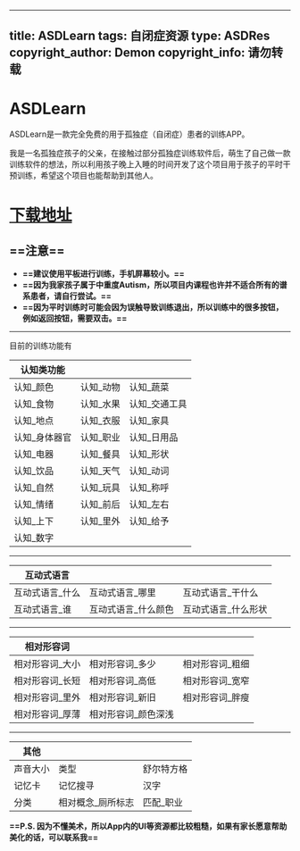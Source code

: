 
---
title: ASDLearn
tags: 自闭症资源
type: ASDRes
copyright_author: Demon 
copyright_info: 请勿转载
---

# ASDLearn

ASDLearn是一款完全免费的用于孤独症（自闭症）患者的训练APP。

我是一名孤独症孩子的父亲，在接触过部分孤独症训练软件后，萌生了自己做一款训练软件的想法，所以利用孩子晚上入睡的时间开发了这个项目用于孩子的平时干预训练，希望这个项目也能帮助到其他人。

# [下载地址](https://www.pgyer.com/6oqwJ18R)

## **==注意==**

* **==建议使用平板进行训练，手机屏幕较小。==**
* **==因为我家孩子属于中重度Autism，所以项目内课程也许并不适合所有的谱系患者，请自行尝试。==**
* **==因为平时训练时可能会因为误触导致训练退出，所以训练中的很多按钮，例如返回按钮，需要双击。==**

***

目前的训练功能有

| 认知类功能    |        |          |
| -------- | ------ | -------- |
| 认知\_颜色   | 认知\_动物 | 认知\_蔬菜   |
| 认知\_食物   | 认知\_水果 | 认知\_交通工具 |
| 认知\_地点   | 认知\_衣服 | 认知\_家具   |
| 认知\_身体器官 | 认知\_职业 | 认知\_日用品  |
| 认知\_电器   | 认知\_餐具 | 认知\_形状   |
| 认知\_饮品   | 认知\_天气 | 认知\_动词   |
| 认知\_自然   | 认知\_玩具 | 认知\_称呼   |
| 认知\_情绪   | 认知\_前后 | 认知\_左右   |
| 认知\_上下   | 认知\_里外 | 认知\_给予   |
| 认知\_数字   |        |          |

***

| 互动式语言     |             |             |
| --------- | ----------- | ----------- |
| 互动式语言\_什么 | 互动式语言\_哪里   | 互动式语言\_干什么  |
| 互动式语言\_谁  | 互动式语言\_什么颜色 | 互动式语言\_什么形状 |

***

| 相对形容词     |             |           |
| --------- | ----------- | --------- |
| 相对形容词\_大小 | 相对形容词\_多少   | 相对形容词\_粗细 |
| 相对形容词\_长短 | 相对形容词\_高低   | 相对形容词\_宽窄 |
| 相对形容词\_里外 | 相对形容词\_新旧   | 相对形容词\_胖瘦 |
| 相对形容词\_厚薄 | 相对形容词\_颜色深浅 |           |

***

| 其他   |            |        |
| ---- | ---------- | ------ |
| 声音大小 | 类型         | 舒尔特方格  |
| 记忆卡  | 记忆搜寻       | 汉字     |
| 分类   | 相对概念\_厕所标志 | 匹配\_职业 |

**==P.S. 因为不懂美术，所以App内的UI等资源都比较粗糙，如果有家长愿意帮助美化的话，可以联系我==**
